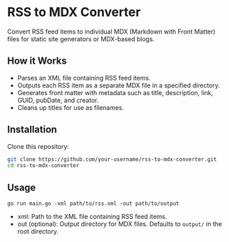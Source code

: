 # RSS to MDX Converter

Convert RSS feed items to individual MDX (Markdown with Front Matter) files for static site generators or MDX-based blogs.

## How it Works

- Parses an XML file containing RSS feed items.
- Outputs each RSS item as a separate MDX file in a specified directory.
- Generates front matter with metadata such as title, description, link, GUID, pubDate, and creator.
- Cleans up titles for use as filenames.


## Installation


Clone this repository:

```bash
git clone https://github.com/your-username/rss-to-mdx-converter.git
cd rss-to-mdx-converter
```
  

## Usage 

```
go run main.go -xml path/to/rss.xml -out path/to/output
```
  
- xml: Path to the XML file containing RSS feed items.
- out (optional): Output directory for MDX files. Defaults to `output/` in the root directory.



